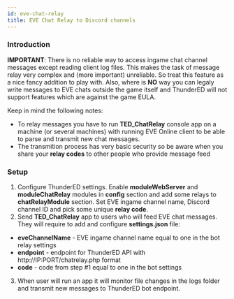 ```yaml
---
id: eve-chat-relay
title: EVE Chat Relay to Discord channels
---
```


### Introduction

**IMPORTANT**: There is no reliable way to access ingame chat channel messages except reading client log files. This makes the task of message relay very complex and (more important) unreliable. So treat this feature as a nice fancy addition to play with. Also, where is **NO** way you can legaly write messages to EVE chats outside the game itself and ThunderED will not support features which are against the game EULA.

Keep in mind the following notes:

- To relay messages you have to run **TED_ChatRelay** console app on a machine (or several machines) with running EVE Online client to be able to parse and transmit new chat messages.
- The transmition process has very basic security so be aware when you share your **relay codes** to other people who provide message feed

### Setup

1. Configure ThunderED settings. Enable **moduleWebServer** and **moduleChatRelay** modules in **config** section and add some relays to **chatRelayModule** section. Set EVE ingame channel name, Discord channel ID and pick some unique **relay code**.
2. Send **TED_ChatRelay** app to users who will feed EVE chat messages. They will require to add and configure **settings.json** file:

- **eveChannelName** - EVE ingame channel name equal to one in the bot relay settings
- **endpoint** - endpoint for ThunderED API with http://IP:PORT/chatrelay.php format
- **code** - code from step #1 equal to one in the bot settings

3. When user will run an app it will monitor file changes in the logs folder and transmit new messages to ThunderED bot endpoint.
